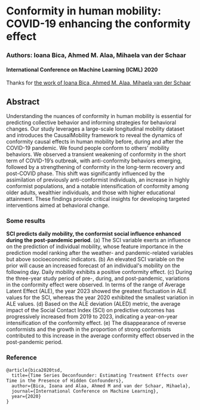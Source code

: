 # Conformity in human mobility: COVID-19 enhancing the conformity effect
### Authors: Ioana Bica, Ahmed M. Alaa, Mihaela van der Schaar
 
#### International Conference on Machine Learning (ICML) 2020

Thanks for [the work of Ioana Bica, Ahmed M. Alaa, Mihaela van der Schaar](https://arxiv.org/abs/1902.00450)

## Abstract

Understanding the nuances of conformity in human mobility is essential for predicting collective behavior and informing strategies for behavioral changes. Our study leverages a large-scale longitudinal mobility dataset and introduces the CausalMobility framework to reveal the dynamics of conformity causal effects in human mobility before, during and after the COVID-19 pandemic. We found people conform to others’ mobility behaviors. We observed a transient weakening of conformity in the short term of COVID-19’s outbreak, with anti-conformity behaviors emerging, followed by a strengthening of conformity in the long-term recovery and post-COVID phase. This shift was significantly influenced by the assimilation of previously anti-conformist individuals, an increase in highly conformist populations, and a notable intensification of conformity among older adults, wealthier individuals, and those with higher educational attainment. These findings provide critical insights for developing targeted interventions aimed at behavioral change.

### Some results

**SCI predicts daily mobility, the conformist social influence enhanced during the post-pandemic period**. (a) The SCI variable exerts an influence on the prediction of individual mobility, whose feature importance in the prediction model ranking after the weather- and pandemic-related variables but above socioeconomic indicators. (b) An elevated SCI variable on the prior will cause an increased forecast of an individual's mobility on the following day. Daily mobility exhibits a positive conformity effect. (c) During the three-year study period of pre-, during, and post-pandemic, variations in the conformity effect were observed. In terms of the range of Average Latent Effect (ALE), the year 2023 showed the greatest fluctuation in ALE values for the SCI, whereas the year 2020 exhibited the smallest variation in ALE values. (d) Based on the ALE deviation (ALED) metric, the average impact of the Social Contact Index (SCI) on predictive outcomes has progressively increased from 2019 to 2023, indicating a year-on-year intensification of the conformity effect. (e) The disappearance of reverse conformists and the growth in the proportion of strong conformists contributed to this increase in the average conformity effect observed in the post-pandemic period.

### Reference

```
@article{bica2020tsd,
  title={Time Series Deconfounder: Estimating Treatment Effects over Time in the Presence of Hidden Confounders},
  author={Bica, Ioana and Alaa, Ahmed M and van der Schaar, Mihaela},
  journal={International Conference on Machine Learning},
  year={2020}
}
```
